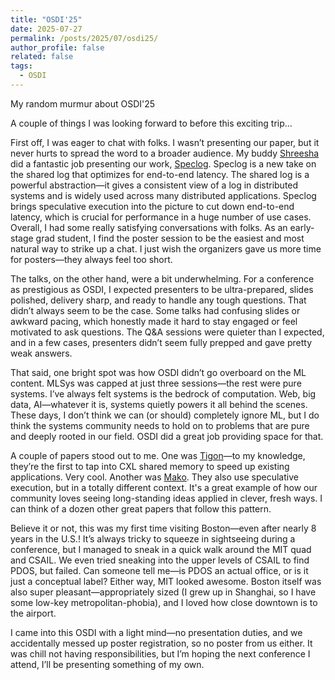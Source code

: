 ```yaml
---
title: "OSDI'25"
date: 2025-07-27
permalink: /posts/2025/07/osdi25/
author_profile: false
related: false
tags:
  - OSDI
---
```


My random murmur about OSDI'25

A couple of things I was looking forward to before this exciting trip…

First off, I was eager to chat with folks. I wasn’t presenting our paper, but it never hurts to spread the word to a broader audience. My buddy [Shreesha](https://shreesha00.github.io/) did a fantastic job presenting our work, [Speclog](https://www.usenix.org/conference/osdi25/presentation/bhat). Speclog is a new take on the shared log that optimizes for end-to-end latency. The shared log is a powerful abstraction—it gives a consistent view of a log in distributed systems and is widely used across many distributed applications. Speclog brings speculative execution into the picture to cut down end-to-end latency, which is crucial for performance in a huge number of use cases. Overall, I had some really satisfying conversations with folks. As an early-stage grad student, I find the poster session to be the easiest and most natural way to strike up a chat. I just wish the organizers gave us more time for posters—they always feel too short.

The talks, on the other hand, were a bit underwhelming. For a conference as prestigious as OSDI, I expected presenters to be ultra-prepared, slides polished, delivery sharp, and ready to handle any tough questions. That didn’t always seem to be the case. Some talks had confusing slides or awkward pacing, which honestly made it hard to stay engaged or feel motivated to ask questions. The Q&A sessions were quieter than I expected, and in a few cases, presenters didn’t seem fully prepped and gave pretty weak answers.

That said, one bright spot was how OSDI didn’t go overboard on the ML content. MLSys was capped at just three sessions—the rest were pure systems. I’ve always felt systems is the bedrock of computation. Web, big data, AI—whatever it is, systems quietly powers it all behind the scenes. These days, I don’t think we can (or should) completely ignore ML, but I do think the systems community needs to hold on to problems that are pure and deeply rooted in our field. OSDI did a great job providing space for that.

A couple of papers stood out to me. One was [Tigon](https://www.usenix.org/conference/osdi25/presentation/huang-yibo)—to my knowledge, they’re the first to tap into CXL shared memory to speed up existing applications. Very cool. Another was [Mako](https://www.usenix.org/conference/osdi25/presentation/shen-weihai). They also use speculative execution, but in a totally different context. It's a great example of how our community loves seeing long-standing ideas applied in clever, fresh ways. I can think of a dozen other great papers that follow this pattern.

Believe it or not, this was my first time visiting Boston—even after nearly 8 years in the U.S.! It’s always tricky to squeeze in sightseeing during a conference, but I managed to sneak in a quick walk around the MIT quad and CSAIL. We even tried sneaking into the upper levels of CSAIL to find PDOS, but failed. Can someone tell me—is PDOS an actual office, or is it just a conceptual label? Either way, MIT looked awesome. Boston itself was also super pleasant—appropriately sized (I grew up in Shanghai, so I have some low-key metropolitan-phobia), and I loved how close downtown is to the airport.

I came into this OSDI with a light mind—no presentation duties, and we accidentally messed up poster registration, so no poster from us either. It was chill not having responsibilities, but I’m hoping the next conference I attend, I’ll be presenting something of my own.